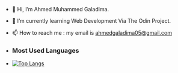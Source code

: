 - 👋 Hi, I’m Ahmed Muhammed Galadima.
- 🌱 I’m currently learning Web Development Via The Odin Project.
- 📫 How to reach me : my email is ahmedgaladima05@gmail.com

- ### Most Used Languages
- [![Top Langs](https://github-readme-stats.vercel.app/api/top-langs/?username=Sardauna005&layout=compact&theme=vision-friendly-dark)](https://github.com/anuraghazra/github-readme-stats)

<!---
Sardauna005/Sardauna005 is a ✨ special ✨ repository because its `README.md` (this file) appears on your GitHub profile.
You can click the Preview link to take a look at your changes.
--->
